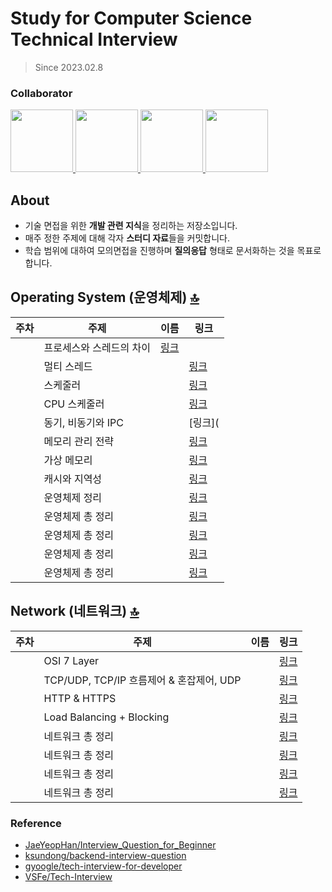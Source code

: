 # Study for Computer Science Technical Interview
> Since 2023.02.8

### Collaborator
<p>
<a href="https://github.com/SeungJun">
  <img src="https://github.com/SeungJun.png" width="100">
</a>
<a href="https://github.com/jinsikghong">
  <img src="https://github.com/jinsikghong.png" width="100">
</a>
<a href="https://github.com/yoojinjangjang">
  <img src="https://github.com/yoojinjangjang.png" width="100">
</a>
<a href="https://github.com/glon_J">
  <img src="https://github.com/glon_J.png" width="100">
</a>
</p>

## About
- 기술 면접을 위한 **개발 관련 지식**을 정리하는 저장소입니다.
- 매주 정한 주제에 대해 각자 **스터디 자료**들을 커밋합니다.
- 학습 범위에 대하여 모의면접을 진행하며 **질의응답** 형태로 문서화하는 것을 목표로 합니다.

## Operating System (운영체제) [🔝](#about)
|주차|주제|이름|링크|
|------|---|-----|------|
||프로세스와 스레드의 차이|[링크]()|
||멀티 스레드||[링크]()|
||스케줄러||[링크]()|
||CPU 스케줄러||[링크]()|
||동기, 비동기와 IPC||[링크](
||메모리 관리 전략||[링크]()|
||가상 메모리||[링크](/)|
||캐시와 지역성||[링크]()|
||운영체제 정리||[링크]()|
||운영체제 총 정리||[링크]()|
||운영체제 총 정리||[링크]()|
||운영체제 총 정리||[링크]()|
||운영체제 총 정리||[링크]()|

## Network (네트워크) [🔝](#about)
|주차|주제|이름|링크|
|------|---|-----|------|
||OSI 7 Layer||[링크]()|
||TCP/UDP, TCP/IP 흐름제어 & 혼잡제어, UDP||[링크]()|
||HTTP & HTTPS ||[링크]()|
||Load Balancing + Blocking ||[링크]()|
||네트워크 총 정리||[링크]()|
||네트워크 총 정리||[링크]()|
||네트워크 총 정리||[링크]()|
||네트워크 총 정리||[링크]()|


### Reference
- [JaeYeopHan/Interview_Question_for_Beginner](https://github.com/JaeYeopHan/Interview_Question_for_Beginner)
- [ksundong/backend-interview-question](https://github.com/ksundong/backend-interview-question)
- [gyoogle/tech-interview-for-developer](https://github.com/gyoogle/tech-interview-for-developer)
- [VSFe/Tech-Interview](https://github.com/VSFe/Tech-Interview)
